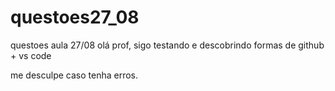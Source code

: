 # questoes27_08
questoes aula 27/08
olá prof, sigo testando e descobrindo formas de github + vs code

me desculpe caso tenha erros.
